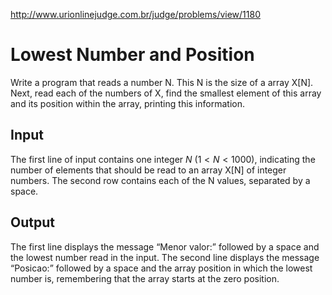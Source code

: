 http://www.urionlinejudge.com.br/judge/problems/view/1180

# Lowest Number and Position

Write a program that reads a number N. This N is the size of a array X[N].
Next, read each of the numbers of X, find the smallest element of this array
and its position within the array, printing this information.

## Input

The first line of input contains one integer $N$ ($1 < N < 1000$), indicating
the number of elements that should be read to an array X[N] of integer
numbers. The second row contains each of the N values, separated by a space.

## Output

The first line displays the message “Menor valor:” followed by a space and the
lowest number read in the input. The second line displays the message
“Posicao:” followed by a space and the array position in which the lowest
number is, remembering that the array starts at the zero position.
